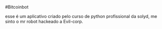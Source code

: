 #Bitcoinbot

esse é um aplicativo criado pelo curso de python profissional da solyd, me sinto o mr robot hackeado a Evil-corp.